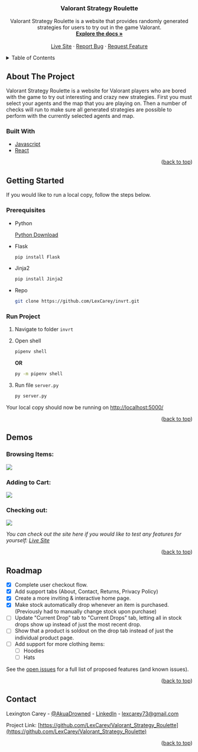 <a name="readme-top"></a>

<!-- PROJECT LOGO -->
<div align="center">
  <a href="https://github.com/LexCarey/Valorant_Strategy_Roulette">
  </a>

<h3 align="center">Valorant Strategy Roulette</h3>

  <p align="center">
    Valorant Strategy Roulette is a website that provides randomly generated strategies for users to try out in the game Valorant.
    <br />
    <a href="https://github.com/LexCarey/Valorant_Strategy_Roulette"><strong>Explore the docs »</strong></a>
    <br />
    <br />
    <a href="https://lexingtoncarey.com/">Live Site</a>
    ·
    <a href="https://github.com/LexCarey/Valorant_Strategy_Roulette/issues">Report Bug</a>
    ·
    <a href="https://github.com/LexCarey/Valorant_Strategy_Roulette/issues">Request Feature</a>
  </p>
</div>



<!-- TABLE OF CONTENTS -->
<details>
  <summary>Table of Contents</summary>
  <ol>
    <li>
      <a href="#about-the-project">About The Project</a>
      <ul>
        <li><a href="#built-with">Built With</a></li>
      </ul>
    </li>
    <li>
      <a href="#getting-started">Getting Started</a>
      <ul>
        <li><a href="#prerequisites">Prerequisites</a></li>
        <li><a href="#run-project">Run Project</a></li>
      </ul>
    </li>
    <li><a href="#demos">Demos</a></li>
    <li><a href="#roadmap">Roadmap</a></li>
    <li><a href="#contact">Contact</a></li>
  </ol>
</details>



<!-- ABOUT THE PROJECT -->
## About The Project
Valorant Strategy Roulette is a website for Valorant players who are bored with the game to try out interesting and crazy new strategies. First you must select your agents and the map that you are playing on. Then a number of checks will run to make sure all generated strategies are possible to perform with the currently selected agents and map.

### Built With

* [Javascript](https://www.javascript.com/)
* [React](https://reactjs.org/)

<p align="right">(<a href="#readme-top">back to top</a>)</p>



<!-- GETTING STARTED -->
## Getting Started

If you would like to run a local copy, follow the steps below.

### Prerequisites

* Python

  [Python Download](https://www.python.org/downloads/)

* Flask
  ```sh
  pip install Flask
  ```
  
* Jinja2
  ```sh
  pip install Jinja2
  ```
  
* Repo
   ```sh
   git clone https://github.com/LexCarey/invrt.git
   ```
   
### Run Project

1. Navigate to folder `invrt`
2. Open shell
   ```sh
   pipenv shell
   ```
   **OR**
   
   ```sh
   py -m pipenv shell
   ```
3. Run file `server.py`
   ```sh
   py server.py
   ```
   
Your local copy should now be running on [http://localhost:5000/](http://localhost:5000/)

<p align="right">(<a href="#readme-top">back to top</a>)</p>



<!-- DEMOS EXAMPLES -->
## Demos

### Browsing Items:

![](flask_app/static/all_imgs/readme_display.gif)

### Adding to Cart:

![](flask_app/static/all_imgs/readme_cart.gif)

### Checking out:

![](flask_app/static/all_imgs/readme_checkout.gif)

_You can check out the site here if you would like to test any features for yourself: [Live Site](https://invrtofficial.com/)_

<p align="right">(<a href="#readme-top">back to top</a>)</p>



<!-- ROADMAP -->
## Roadmap

- [x] Complete user checkout flow.
- [x] Add support tabs (About, Contact, Returns, Privacy Policy)
- [x] Create a more inviting & interactive home page.
- [x] Make stock automatically drop whenever an item is purchased. (Previously had to manually change stock upon purchase)
- [ ] Update "Current Drop" tab to "Current Drops" tab, letting all in stock drops show up instead of just the most recent drop.
- [ ] Show that a product is soldout on the drop tab instead of just the individual product page.
- [ ] Add support for more clothing items:
    - [ ] Hoodies
    - [ ] Hats

See the [open issues](https://github.com/LexCarey/Valorant_Strategy_Roulette/issues) for a full list of proposed features (and known issues).

<p align="right">(<a href="#readme-top">back to top</a>)</p>



<!-- CONTACT -->
## Contact

Lexington Carey - [@AkuaDrowned](https://twitter.com/AkuaDrowned) - [LinkedIn](https://www.linkedin.com/in/lexington-carey/) - lexcarey73@gmail.com

Project Link: [https://github.com/LexCarey/Valorant_Strategy_Roulette](https://github.com/LexCarey/Valorant_Strategy_Roulette)

<p align="right">(<a href="#readme-top">back to top</a>)</p>
